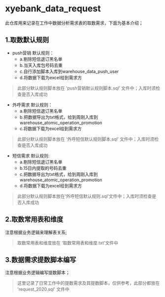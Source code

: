# xyebank_data_request
此仓库用来记录在工作中数据分析需求表的取数需求，下面为基本介绍；

## 1.取数默认规则
- push营销 默认规则： 
  - a.剔除短信退订黑名单
  - b.当天入库包号码去重
  - c.自行添加脚本入库到warehouse_data_push_user
  - d.将数据下载为excel给到需求方
>此部分默认规则脚本放在 ‘push营销默认规则脚本.sql’ 文件中；入库时须检查是否入库成功
                   
- 外呼需求 默认规则： 
  - a.剔除短信退订黑名单
  - b.把数据导出为txt格式，给到周刚入库到warehouse_atomic_operation_promotion
  - c.将数据下载为excel给到需求方
>此部分默认规则脚本放在 ‘外呼短信默认规则脚本.sql’ 文件中；入库时须检查是否入库成功
                   
- 短信需求 默认规则:
  - a.剔除短信退订黑名单
  - b.15日内提取的号码去重
  - c.把数据导出为txt格式，给到周刚入库到warehouse_atomic_operation_promotion
  - d.将数据下载为excel给到需求方
>此部分默认规则脚本放在‘外呼短信默认规则.sql’文件中；入库时须检查是否入库成功

## 2.取数常用表和维度
注意根据业务逻辑来理解表关系;
>取数常用表和维度放在 ‘取数常用表和维度.txt'文件中

## 3.数据需求提数脚本编写
注意根据业务逻辑编写提数脚本；
>这里记录了日常工作中的提数需求及其提数脚本，仅供参考，此部分都放在 'request_2020.sql' 文件中
